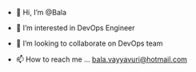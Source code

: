 - 👋 Hi, I’m @Bala      
- 👀 I’m interested in DevOps Engineer
 
- 💞️ I’m looking to collaborate on DevOps team
- 📫 How to reach me ...
  bala.vayyavuri@hotmail.com
<!---
sjbavayy241/sjbavayy241 is a ✨ special ✨ repository because its `README.md` (this file) appears on your GitHub profile.
You can click the Preview link to take a look at your changes.
--->

